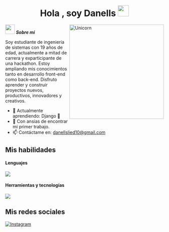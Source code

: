 <h1 align="center"><b>Hola , soy Danells </b><img src="https://media.giphy.com/media/hvRJCLFzcasrR4ia7z/giphy.gif" width="35"></h1>
<!--  -->
<img align="right" width=300px alt="Unicorn" src="https://camo.githubusercontent.com/6f7b76611449b965092aee7c4bf135e656f4e9416189c0b84020fd9853cd1f93/68747470733a2f2f6d656469612e67697068792e636f6d2f6d656469612f54456e586b637348725034596564436868412f67697068792e676966" />

<img src="https://github.com/user-attachments/assets/842b9a11-5dc1-4d14-9d40-37d11e5d83e6" width="30px">&nbsp;***Sobre mi***

Soy estudiante de ingeniería de sistemas con 19 años de edad, actualmente a mitad de carrera y exparticipante de una hackathon. Estoy ampliando mis conocimientos tanto en desarrollo front-end como back-end. Disfruto aprender y construir proyectos nuevos, productivos, innovadores y creativos. 
- 🌱 Actualmente aprendiendo: Django 🐍
- 🏢 Con ansias de encontrar mi primer trabajo.
- 📫 Contáctame en: <a href="danellslied10@gmail.com">danellslied10@gmail.com</a>
## Mis habilidades
<h4> Lenguajes </h4>
<span> 
  <img src="https://skillicons.dev/icons?i=html,css,js,py">
</span>
<h4> Herramientas y tecnologías </h4>
<span>
  <img src="https://skillicons.dev/icons?i=vscode,git,github,figma,mysql,django">
</span>

## Mis redes sociales
<a href="https://www.instagram.com/damn_piu/" target="_blank">
  <img src="https://skillicons.dev/icons?i=instagram" alt="Instagram">
</a>
